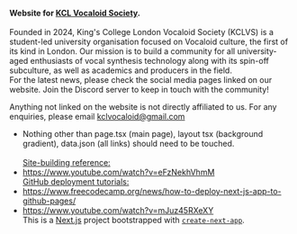 <b>Website for [KCL Vocaloid Society](https://kcl-vocaloid.github.io/). </b><br/><br/>
Founded in 2024, King's College London Vocaloid Society (KCLVS) is a student-led university organisation focused on Vocaloid culture, the first of its kind in London. Our mission is to build a community for all university-aged enthusiasts of vocal synthesis technology along with its spin-off subculture, as well as academics and producers in the field. <br/>
For the latest news, please check the social media pages linked on our website. Join the Discord server to keep in touch with the community! <br/>

Anything not linked on the website is not directly affiliated to us. For any enquiries, please email kclvocaloid@gmail.com <br/>

- Nothing other than page.tsx (main page), layout tsx (background gradient), data.json (all links) should need to be touched. <br/><br/>
<ins>Site-building reference: </ins>
- https://www.youtube.com/watch?v=eFzNekhVhmM <br/>
<ins>GitHub deployment tutorials:</ins>
- https://www.freecodecamp.org/news/how-to-deploy-next-js-app-to-github-pages/ 
- https://www.youtube.com/watch?v=mJuz45RXeXY <br/>
This is a [Next.js](https://nextjs.org) project bootstrapped with [`create-next-app`](https://nextjs.org/docs/app/api-reference/cli/create-next-app).
